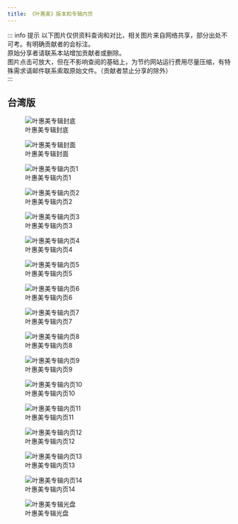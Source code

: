 ```yaml
---
title: 《叶惠美》版本和专辑内页
---
```


::: info 提示
以下图片仅供资料查询和对比，相关图片来自网络共享，部分出处不可考。有明确贡献者的会标注。<br>
原始分享者请联系本站增加贡献者或删除。<br>
图片点击可放大，但在不影响查阅的基础上，为节约网站运行费用尽量压缩，有特殊需求请邮件联系索取原始文件。（贡献者禁止分享的除外）<br>
:::

## 台湾版

<div class="image-scroll-container">
  <div class="image-scroll-wrapper">
    <div class="image-scroll-content">
        <figure>
            <img src="//public.jaychou.wiki/composition/cd/2003-叶惠美[台湾]/back.jpg/yss+sy" alt="叶惠美专辑封底" />
            <figcaption>叶惠美专辑封底</figcaption>
        </figure>
        <figure>
            <img src="//public.jaychou.wiki/composition/cd/2003-叶惠美[台湾]/cover.jpg/yss+sy" alt="叶惠美专辑封面" />
            <figcaption>叶惠美专辑封面</figcaption>
        </figure>
        <figure>
            <img src="//public.jaychou.wiki/composition/cd/2003-叶惠美[台湾]/内1.jpg/yss+sy" alt="叶惠美专辑内页1" />
            <figcaption>叶惠美专辑内页1</figcaption>
        </figure>
        <figure>
            <img src="//public.jaychou.wiki/composition/cd/2003-叶惠美[台湾]/内2.jpg/yss+sy" alt="叶惠美专辑内页2" />
            <figcaption>叶惠美专辑内页2</figcaption>
        </figure>
        <figure>
            <img src="//public.jaychou.wiki/composition/cd/2003-叶惠美[台湾]/内3.jpg/yss+sy" alt="叶惠美专辑内页3" />
            <figcaption>叶惠美专辑内页3</figcaption>
        </figure>
        <figure>
            <img src="//public.jaychou.wiki/composition/cd/2003-叶惠美[台湾]/内4.jpg/yss+sy" alt="叶惠美专辑内页4" />
            <figcaption>叶惠美专辑内页4</figcaption>
        </figure>
        <figure>
            <img src="//public.jaychou.wiki/composition/cd/2003-叶惠美[台湾]/内5.jpg/yss+sy" alt="叶惠美专辑内页5" />
            <figcaption>叶惠美专辑内页5</figcaption>
        </figure>
        <figure>
            <img src="//public.jaychou.wiki/composition/cd/2003-叶惠美[台湾]/内6.jpg/yss+sy" alt="叶惠美专辑内页6" />
            <figcaption>叶惠美专辑内页6</figcaption>
        </figure>
        <figure>
            <img src="//public.jaychou.wiki/composition/cd/2003-叶惠美[台湾]/内7.jpg/yss+sy" alt="叶惠美专辑内页7" />
            <figcaption>叶惠美专辑内页7</figcaption>
        </figure>
        <figure>
            <img src="//public.jaychou.wiki/composition/cd/2003-叶惠美[台湾]/内8.jpg/yss+sy" alt="叶惠美专辑内页8" />
            <figcaption>叶惠美专辑内页8</figcaption>
        </figure>
        <figure>
            <img src="//public.jaychou.wiki/composition/cd/2003-叶惠美[台湾]/内9.jpg/yss+sy" alt="叶惠美专辑内页9" />
            <figcaption>叶惠美专辑内页9</figcaption>
        </figure>
        <figure>
            <img src="//public.jaychou.wiki/composition/cd/2003-叶惠美[台湾]/内10.jpg/yss+sy" alt="叶惠美专辑内页10" />
            <figcaption>叶惠美专辑内页10</figcaption>
        </figure>
        <figure>
            <img src="//public.jaychou.wiki/composition/cd/2003-叶惠美[台湾]/内11.jpg/yss+sy" alt="叶惠美专辑内页11" />
            <figcaption>叶惠美专辑内页11</figcaption>
        </figure>
        <figure>
            <img src="//public.jaychou.wiki/composition/cd/2003-叶惠美[台湾]/内12.jpg/yss+sy" alt="叶惠美专辑内页12" />
            <figcaption>叶惠美专辑内页12</figcaption>
        </figure>
        <figure>
            <img src="//public.jaychou.wiki/composition/cd/2003-叶惠美[台湾]/内13.jpg/yss+sy" alt="叶惠美专辑内页13" />
            <figcaption>叶惠美专辑内页13</figcaption>
        </figure>
        <figure>
            <img src="//public.jaychou.wiki/composition/cd/2003-叶惠美[台湾]/内14.jpg/yss+sy" alt="叶惠美专辑内页14" />
            <figcaption>叶惠美专辑内页14</figcaption>
        </figure>
        <figure>
            <img src="//public.jaychou.wiki/composition/cd/2003-叶惠美[台湾]/disc.jpg/yss+sy" alt="叶惠美专辑光盘" />
            <figcaption>叶惠美专辑光盘</figcaption>
        </figure>
    </div>
  </div>
</div>